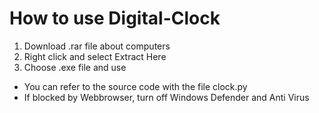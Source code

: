 # How to use Digital-Clock
1. Download .rar file about computers
2. Right click and select Extract Here
3. Choose .exe file and use
- You can refer to the source code with the file clock.py 
- If blocked by Webbrowser, turn off Windows Defender and Anti Virus 
